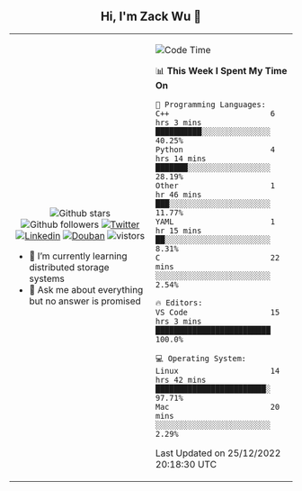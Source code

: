 <h2 align="center"> Hi, I'm Zack Wu 👋 </h2>

<table>
    <tr>
        <td valign="center" width="50%">
            <p align="center">
              <img src="https://img.shields.io/github/stars/izackwu?style=social" alt="Github stars" />
              <img src="https://img.shields.io/github/followers/izackwu?style=social" alt="Github followers" />
              <a href="https://twitter.com/_zackwu"><img src="https://img.shields.io/badge/@__zackwu-1DA1F2?style=flat&logo=Twitter&logoColor=white" alt="Twitter"/></a>
              <a href="https://www.linkedin.com/in/izackwu/?locale=en_US"><img src="https://img.shields.io/badge/@izackwu-0073b1?style=flat&logo=LinkedIn&logoColor=white" alt="Linkedin" /></a>
              <a href="https://www.douban.com/people/keith1"><img src="https://img.shields.io/badge/@keith1-007722?style=flat&logo=Douban&logoColor=white" alt="Douban" /></a>
              <img src="https://visitor-badge.glitch.me/badge?page_id=keithnull" alt="vistors" />
            </p>
            <ul>
                <li>🌱 I’m currently learning distributed storage systems</li>
                <li>💬 Ask me about everything but no answer is promised</li>
            </ul>
        </td>
       <td valign="top" width="50%">
    
<!--START_SECTION:waka-->
![Code Time](http://img.shields.io/badge/Code%20Time-2%2C216%20hrs%206%20mins-blue)

📊 **This Week I Spent My Time On** 

```text
💬 Programming Languages: 
C++                      6 hrs 3 mins        ██████████░░░░░░░░░░░░░░░   40.25% 
Python                   4 hrs 14 mins       ███████░░░░░░░░░░░░░░░░░░   28.19% 
Other                    1 hr 46 mins        ███░░░░░░░░░░░░░░░░░░░░░░   11.77% 
YAML                     1 hr 15 mins        ██░░░░░░░░░░░░░░░░░░░░░░░   8.31% 
C                        22 mins             ░░░░░░░░░░░░░░░░░░░░░░░░░   2.54%

🔥 Editors: 
VS Code                  15 hrs 3 mins       █████████████████████████   100.0%

💻 Operating System: 
Linux                    14 hrs 42 mins      ████████████████████████░   97.71% 
Mac                      20 mins             ░░░░░░░░░░░░░░░░░░░░░░░░░   2.29%

```


 Last Updated on 25/12/2022 20:18:30 UTC
<!--END_SECTION:waka-->
</td></tr>
</table>


